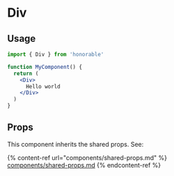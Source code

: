 # Div

## Usage

```jsx
import { Div } from 'honorable'

function MyComponent() {
  return (
    <Div>
      Hello world
    </Div>
  )
}
```

## Props

This component inherits the shared props. See:

{% content-ref url="components/shared-props.md" %}
[components/shared-props.md](components/shared-props.md)
{% endcontent-ref %}


